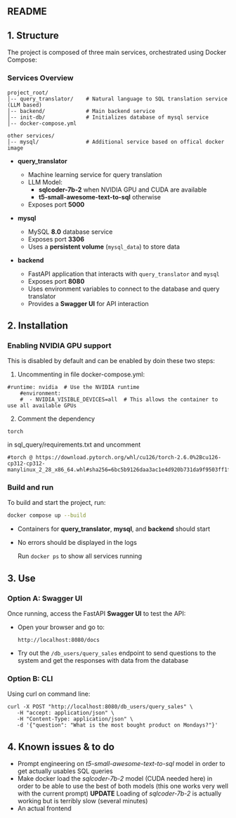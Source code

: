 ## README

## 1. Structure

The project is composed of three main services, orchestrated using Docker Compose:

### Services Overview

```
project_root/
│-- query_translator/    # Natural language to SQL translation service (LLM based)
│-- backend/             # Main backend service
│-- init-db/             # Initializes database of mysql service
│-- docker-compose.yml

other services/
│-- mysql/               # Additional service based on offical docker image
```

- **query_translator**
  - Machine learning service for query translation
  - LLM Model:
    - **sqlcoder-7b-2** when NVIDIA GPU and CUDA are available
    - **t5-small-awesome-text-to-sql** otherwise
  - Exposes port **5000**

- **mysql**
  - MySQL **8.0** database service
  - Exposes port **3306**
  - Uses a **persistent volume** (`mysql_data`) to store data

- **backend**
  - FastAPI application that interacts with `query_translator` and `mysql`
  - Exposes port **8080**
  - Uses environment variables to connect to the database and query translator
  - Provides a **Swagger UI** for API interaction

## 2. Installation

### Enabling NVIDIA GPU support

This is disabled by default and can be enabled by doin these two steps:
1. Uncommenting in file docker-compose.yml:

```
#runtime: nvidia  # Use the NVIDIA runtime
    #environment:
    #  - NVIDIA_VISIBLE_DEVICES=all  # This allows the container to use all available GPUs  
```

2. Comment the dependency
```
torch
```
in sql_query/requirements.txt and uncomment
```
#torch @ https://download.pytorch.org/whl/cu126/torch-2.6.0%2Bcu126-cp312-cp312-manylinux_2_28_x86_64.whl#sha256=6bc5b9126daa3ac1e4d920b731da9f9503ff1f56204796de124e080f5cc3570e

```
### Build and run

To build and start the project, run:

```sh
docker compose up --build
```

- Containers for **query_translator**, **mysql**, and **backend** should start
- No errors should be displayed in the logs

  Run
  `docker ps`
  to show all services running

## 3. Use

### Option A: Swagger UI
Once running, access the FastAPI **Swagger UI** to test the API:
- Open your browser and go to:
  
  ```
  http://localhost:8080/docs
  ```
- Try out the `/db_users/query_sales` endpoint to send questions to the system and get the responses with data from the database
### Option B: CLI
Using curl on command line:
  ```
 curl -X POST "http://localhost:8080/db_users/query_sales" \
     -H "accept: application/json" \
     -H "Content-Type: application/json" \
     -d '{"question": "What is the most bought product on Mondays?"}'

  ```

## 4. Known issues & to do
- Prompt engineering on _t5-small-awesome-text-to-sql_ model in order to get actually usables SQL queries
- Make docker load the _sqlcoder-7b-2_ model (CUDA needed here) in order to be able to use the best of both models (this one works very well with the current prompt)
  **UPDATE** Loading of  _sqlcoder-7b-2_ is actually working but is terribly slow (several minutes)
- An actual frontend

